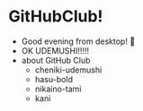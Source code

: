 # GitHubClub!

- Good evening from desktop! 🌃
- OK UDEMUSHI!!!!!
- about GitHub Club
  - cheniki-udemushi
  - hasu-bold
  - nikaino-tami
  - kani
